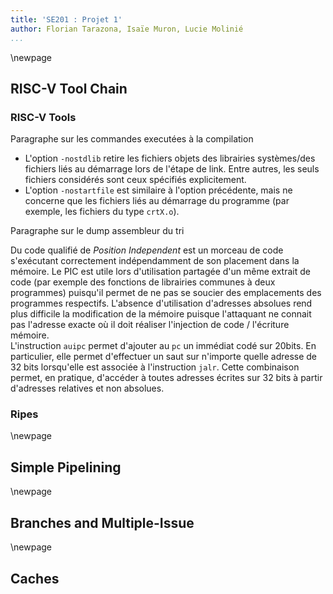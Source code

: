 ```yaml
---
title: 'SE201 : Projet 1'
author: Florian Tarazona, Isaïe Muron, Lucie Molinié
...
```


\newpage

## RISC-V Tool Chain

### RISC-V Tools

Paragraphe sur les commandes executées à la compilation


- L'option `-nostdlib` retire les fichiers objets des librairies systèmes/des fichiers liés au démarrage lors de l'étape de link. Entre autres, les seuls 
fichiers considérés sont ceux spécifiés explicitement.
- L'option `-nostartfile` est similaire à l'option précédente, mais ne concerne que les fichiers liés au démarrage du programme (par exemple, 
les fichiers du type `crtX.o`).


Paragraphe sur le dump assembleur du tri 


Du code qualifié de _Position Independent_ est un morceau de code s'exécutant correctement indépendamment de son placement dans la mémoire. Le PIC est utile lors 
d'utilisation partagée d'un même extrait de code (par exemple des fonctions de librairies communes à deux programmes) puisqu'il permet de ne pas se soucier des 
emplacements des programmes respectifs. L'absence d'utilisation d'adresses absolues rend plus difficile la modification de la mémoire puisque l'attaquant ne connait 
pas l'adresse exacte où il doit réaliser l'injection de code / l'écriture mémoire.\
L'instruction `auipc` permet d'ajouter au `pc` un immédiat codé sur 20bits. En particulier, elle permet d'effectuer un saut sur n'importe quelle adresse de 32 bits 
lorsqu'elle est associée à l'instruction `jalr`. Cette combinaison permet, en pratique, d'accéder à toutes adresses écrites sur 32 bits à partir d'adresses relatives 
et non absolues.

### Ripes


\newpage

## Simple Pipelining


\newpage

## Branches and Multiple-Issue


\newpage

## Caches
